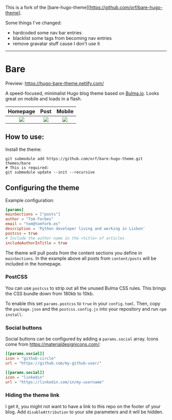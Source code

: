 This is a fork of the [bare-hugo-theme][https://github.com/orf/bare-hugo-theme].

Some things I've changed:

- hardcoded some nav bar entries
- blacklist some tags from becoming nav entries
- remove gravatar stuff cause I don't use it


---
# Bare

Preview: https://hugo-bare-theme.netlify.com/

A speed-focused, minimalist Hugo blog theme based on [Bulma.io](https://bulma.io/). Looks
great on mobile and loads in a flash.

Homepage   |  Post | Mobile
:---------------------------:|:-------------------------:|:------:|
![](https://raw.githubusercontent.com/orf/bare-hugo-theme/master/images/screenshot.png) |  ![](https://raw.githubusercontent.com/orf/bare-hugo-theme/master/images/post.png) |  ![](https://raw.githubusercontent.com/orf/bare-hugo-theme/master/images/mobile.png)

## How to use:

Install the theme:

```
git submodule add https://github.com/orf/bare-hugo-theme.git themes/bare
# This is required:
git submodule update --init --recursive
```

## Configuring the theme

Example configuration:

```toml
[params]
mainSections = ["posts"]
author = "Tom Forbes"
email = "tom@tomforb.es"
description = 'Python developer living and working in Lisbon'
postcss = true
# Include the author name in the <title> of articles
includeAuthorInTitle = true
```


The theme will pull posts from the content sections you define in `mainSections`. In the example above
all posts from `content/posts` will be included in the homepage.

### PostCSS

You can use `postcss` to strip out all the unused Bulma CSS rules. This brings the CSS bundle down
from 180kb to 10kb.

To enable this set `params.postcss` to `true` in your `config.toml`. Then, copy the `package.json` and the
`postcss.config.js` into your repository and run `npm install`.

### Social buttons

Social buttons can be configured by adding a `params.social` array. Icons come from
https://materialdesignicons.com/:

```toml
[[params.social]]
icon = "github-circle"
url = "https://github.com/my-github-user/"

[[params.social]]
icon = "linkedin"
url = "https://linkedin.com/in/my-username"
```

### Hiding the theme link

I get it, you might not want to have a link to this repo on the footer of your blog. Add `disableAttribution` to your
site parameters and it will be hidden.
